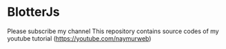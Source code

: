 # BlotterJs
Please subscribe my channel
This repository contains source codes of my youtube tutorial  (https://youtube.com/naymurweb)
